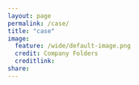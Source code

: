 ```yaml
---
layout: page
permalink: /case/
title: "case"
image:
  feature: /wide/default-image.png
  credit: Company Folders
  creditlink: 
share: 
---
```




<p style="big-text"> </p>




